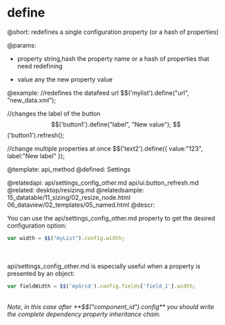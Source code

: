 define
=============


@short:
	redefines a single configuration property (or a hash of properties)

@params:
- property		string,hash		the property name or a hash of properties that need redefining
* value		any		the new property value




@example:
//redefines the datafeed url
$$('mylist').define("url", "new_data.xml");

//changes the label of the button
$$('button1').define("label", "New value");
$$('button1').refresh();

//change multiple properties at once
$$('text2').define({
	value:"123",
	label:"New label"
});

@template:	api_method
@defined:	Settings	

@relatedapi: 
	api/settings_config_other.md
    api/ui.button_refresh.md
@related: 
	desktop/resizing.md
@relatedsample:
	15_datatable/11_sizing/02_resize_node.html
    06_dataview/02_templates/05_named.html
@descr:

You can use the api/settings_config_other.md property to get the desired configuration option:

~~~js
var width = $$("myList").config.width;
~~~
<br>
<br>
api/settings_config_other.md is especially useful when a property is presented by an object:

~~~js
var fieldWidth = $$('myGrid').config.fields['field_1'].width;
~~~
<br>
<i>Note, in this case after **$$("component_id").config** you should write the complete dependency property inheritance chain</i>.